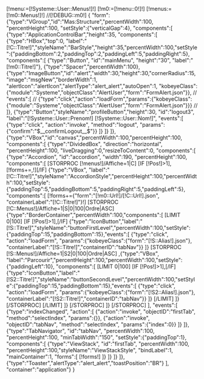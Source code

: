 [!menu:=[!Systeme::User::Menus!]!]
[!m0:=[!menu::0!]!]
[!menus:=[!m0::Menus!]!]
//[!DEBUG::m0!]
{
"form":{"type":"VGroup","id":"Mas:Structure","percentWidth":100, "percentHeight":100, "setStyle":{"verticalGap":4},
"components":[
	{"type":"ApplicationControlBar","height":35,
	"components":[
		{"type":"HBox","top":0, "label":"[!C::Titre!]","styleName":"BarStyle","height":35,"percentWidth":100,"setStyle":{"paddingBottom":2,"paddingTop":2,"paddingLeft":5,"paddingRight":5},
		"components":[
			{"type":"Button", "id":"mainMenu", "height":"30", "label":"[!m0::Titre!]"},
			{"type":"Spacer","percentWidth":100},
			{"type":"ImageButton","id":"alert","width":30,"height":30,"cornerRadius":15,"image":"msgNew","borderWidth":1,
			"alertIcon":"alertIcon","alertType":"alert_alert","autoOpen":1,
			"kobeyeClass":{"module":"Systeme","objectClass":"AlertUser","form":"FormAlert.json"}},
//			"events":[
//				{"type":"click","action":"loadForm","params":{"kobeyeClass":{"module":"Systeme","objectClass":"AlertUser","form":"FormAlert.json"}}}
//			]},
			{"type":"Button","styleName":"profileButton","height":30, "id":"logout3", "label":"[!Systeme::User::Prenom!] [!Systeme::User::Nom!]", "events":[
				{"type":"click", "action":"invoke", "method":"logout", "params":{"confirm":"$__confirmLogout__$"}}
			]}
		]}
	]},
	{"type":"VBox","id":"canvas","percentWidth":100,"percentHeight":100,
	"components":[
		{"type":"DividedBox", "direction":"horizontal", "percentHeight":100, "liveDragging":0,"resizeToContent":0,
		"components":[
			{"type":"Accordion", "id":"accordion", "width":190, "percentHeight":100,
			"components":[
				[STORPROC [!menus!]/Affiche=1|C]
					[IF [!Pos!]>1],[!forms+=,!][/IF]
				{"type":"VBox", "label":"[!C::Titre!]","styleName":"AccordionStyle","percentHeight":100,"percentWidth":100,"setStyle":{"paddingTop":5,"paddingBottom":5,"paddingRight":5,"paddingLeft":5}, "components":[
					[!forms+={"form":"[!m0::Url!]/[!C::Url!].json", "containerLabel":"[!C::Titre!]"}!]
					[STORPROC [!C::Menus!]/Affiche=1|S|0|100|Ordre|ASC]
					{"type":"BorderContainer","percentWidth":100,"components":[
						[LIMIT 0|100]
								[IF [!Pos!]>1],[/IF]
								{"type":"IconButton","label":"[!S::Titre!]","styleName":"buttonFirstLevel","percentWidth":100,"setStyle":{"paddingTop":15,"paddingBottom":15},"events":[
									{"type":"click", "action":"loadForm", "params":{"kobeyeClass":{"form":"[!S::Alias!].json"}, "containerLabel":"[!S::Titre!]","containerID":"tabNav"}}
								]}
								[STORPROC [!S::Menus!]/Affiche=1|S2|0|100|Ordre|ASC]
									,{"type":"VBox", "label":"Parcourir","percentHeight":100,"percentWidth":100,"setStyle":{"paddingLeft":10}, "components":[
										[LIMIT 0|100]
											[IF [!Pos!]>1],[/IF]
											{"type":"IconButton","label":"[!S2::Titre!]","styleName":"buttonSecondLevel","percentWidth":100,"setStyle":{"paddingTop":15,"paddingBottom":15},"events":[
												{"type":"click", "action":"loadForm", "params":{"kobeyeClass":{"form":"[!S2::Alias!].json"}, "containerLabel":"[!S2::Titre!]","containerID":"tabNav"}}
											]}
										[/LIMIT]
									]}
								[/STORPROC]
						[/LIMIT]
					]}
					[/STORPROC]
				]}
				[/STORPROC]
			],
			"events":[
				{"type":"indexChanged", "action":[
					{"action":"invoke", "objectID":"firstTab", "method":"selectIndex", "params":{}},
					{"action":"invoke", "objectID":"tabNav", "method":"selectIndex", "params":{"index":0}}
				]}
			]},
			{"type":"TabNavigator", "id":"tabNav", "percentWidth":100, "percentHeight":100, "minTabWidth":"150",
			"setStyle":{"paddingTop":1},
			"components":[
				{"type":"ViewStack", "id":"firstTab", "percentWidth":100, "percentHeight":100,"styleName":"ViewStackStyle", "bindLabel":1,
				"mainContainer":1,
				"forms":[
					[!forms!]
				]}
			]}
		]}
	]},
	{"type":"Toaster","alertType":"alert_alert","toastPosition":"BR"}
],
"container":"application"}
}
